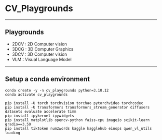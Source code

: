 # CV_Playgrounds

---
## Playgrounds
- 2DCV : 2D Computer vision
- 3DCG : 3D Computer Graphics
- 3DCV : 3D Computer vision
- VLM : Visual Language Model

---
## Setup a conda environment

 ```
 conda create -y -n cv_playgrounds python=3.10.12
 conda activate cv_playgrounds

 pip install -U torch torchvision torchao pytorchvideo torchcodec
 pip install -U transformers transformers_stream_generator diffusers datasets evaluate accelerate timm 
 pip install ipykernel ipywidgets 
 pip install matplotlib opencv-python faiss-cpu imageio scikit-learn gradio==3.50 
 pip install tiktoken num2words kaggle kagglehub einops qwen_vl_utils loadimg
 ```

